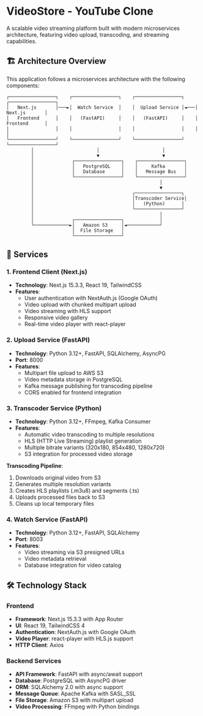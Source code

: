 # VideoStore - YouTube Clone

A scalable video streaming platform built with modern microservices architecture, featuring video upload, transcoding, and streaming capabilities.

## 🏗️ Architecture Overview

This application follows a microservices architecture with the following components:

```
┌─────────────────┐    ┌─────────────────┐    ┌─────────────────┐    ┌─────────────────┐
│   Next.js       │───►│  Watch Service  │    │  Upload Service │◄───│   Next.js       │
│   Frontend      │    │   (FastAPI)     │    │   (FastAPI)     │    │   Frontend      │
│                 │    │                 │    │                 │    │                 │
└─────────────────┘    └─────────────────┘    └─────────────────┘    └─────────────────┘
         │                       │                       │
         │                       ▼                       ▼
         │              ┌─────────────────┐    ┌─────────────────┐
         │              │   PostgreSQL    │    │     Kafka       │
         │              │   Database      │    │   Message Bus   │
         │              └─────────────────┘    └─────────────────┘
         │                                              │
         │                                              ▼
         │                                    ┌─────────────────┐
         │                                    │Transcoder Service│
         │                                    │   (Python)      │
         │                                    └─────────────────┘
         │                                              │
         │              ┌─────────────────┐             │
         └─────────────►│   Amazon S3     │◄────────────┘
                        │  File Storage   │
                        └─────────────────┘
```

## 🚀 Services

### 1. Frontend Client (Next.js)

- **Technology**: Next.js 15.3.3, React 19, TailwindCSS
- **Features**:
  - User authentication with NextAuth.js (Google OAuth)
  - Video upload with chunked multipart upload
  - Video streaming with HLS support
  - Responsive video gallery
  - Real-time video player with react-player

### 2. Upload Service (FastAPI)

- **Technology**: Python 3.12+, FastAPI, SQLAlchemy, AsyncPG
- **Port**: 8000
- **Features**:
  - Multipart file upload to AWS S3
  - Video metadata storage in PostgreSQL
  - Kafka message publishing for transcoding pipeline
  - CORS enabled for frontend integration

### 3. Transcoder Service (Python)

- **Technology**: Python 3.12+, FFmpeg, Kafka Consumer
- **Features**:
  - Automatic video transcoding to multiple resolutions
  - HLS (HTTP Live Streaming) playlist generation
  - Multiple bitrate variants (320x180, 854x480, 1280x720)
  - S3 integration for processed video storage

**Transcoding Pipeline**:

1. Downloads original video from S3
2. Generates multiple resolution variants
3. Creates HLS playlists (.m3u8) and segments (.ts)
4. Uploads processed files back to S3
5. Cleans up local temporary files

### 4. Watch Service (FastAPI)

- **Technology**: Python 3.12+, FastAPI, SQLAlchemy
- **Port**: 8003
- **Features**:
  - Video streaming via S3 presigned URLs
  - Video metadata retrieval
  - Database integration for video catalog

## 🛠️ Technology Stack

### Frontend

- **Framework**: Next.js 15.3.3 with App Router
- **UI**: React 19, TailwindCSS 4
- **Authentication**: NextAuth.js with Google OAuth
- **Video Player**: react-player with HLS.js support
- **HTTP Client**: Axios

### Backend Services

- **API Framework**: FastAPI with async/await support
- **Database**: PostgreSQL with AsyncPG driver
- **ORM**: SQLAlchemy 2.0 with async support
- **Message Queue**: Apache Kafka with SASL_SSL
- **File Storage**: Amazon S3 with multipart upload
- **Video Processing**: FFmpeg with Python bindings
